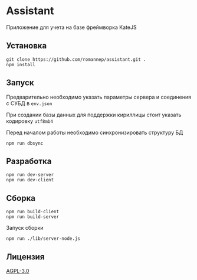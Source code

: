 # Assistant

Приложение для учета на базе фреймворка KateJS

## Установка
````
git clone https://github.com/romannep/assistant.git .
npm install
````

## Запуск

Предварительно необходимо указать параметры сервера
 и соединения с СУБД в `env.json`

При создании базы данных для поддержки кириллицы стоит указать
кодировку `utf8mb4`

Перед началом работы необходимо синхронизировать структуру БД
````
npm run dbsync
````

## Разработка
````
npm run dev-server
npm run dev-client
````

## Сборка
````
npm run build-client
npm run build-server
````
Запуск сборки
````
npm run ./lib/server-node.js
````

## Лицензия
[AGPL-3.0](https://github.com/romannep/assistant/blob/master/LICENSE)
